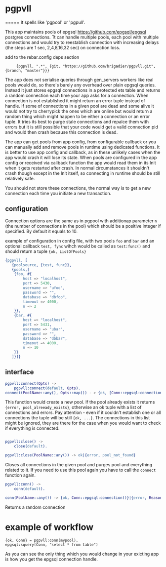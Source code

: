 
# pgpvll
=====
It spells like 'pgpool' or 'pgpull'.

This app maintains pools of epgsql https://github.com/epgsql/epgsql postgres connections. Tt can handle multiple pools, each pool with multiple connections and would try to reestablish connection with increasing delays (the steps are 1 sec, 2,4,8,16,32 sec) on connection loss.

add to the rebar.config deps section
```
     {pgpvll, ".*", {git, "https://github.com/brigadier/pgpvll.git", {branch, "master"}}}
```
                         
The app does not serialise queries through gen_servers workers like real pools would do, so there's barely any overhead over plain epgsql queries. Instead it just stores epgsql connections in a protected ets table and returns a random connection each time your app asks for a connection. When connection is not established it might return an error tuple instead of handle. If some of connections in a given pool are dead and some alive it would not try to cherrypick the ones which are online but would return a random thing which might happen to be either a connection or an error tuple. It tries its best to purge stale connections and repalce them with errors but it is still possible that your code would get a valid connection pid and would then crash because this connection is dead.

The app can get pools from app config, from configurable callback or you can manually add and remove pools in runtime using dedicated functions. It is better to use app config and callback, as in these unlikely cases when the app would crash it will lose its state. When pools are configured in the app config or received via callback function the app would read them in its Init when it gets restarted after crash. In normal circumstances it shouldn't crash though except in the Init itself, so connecting in runtime should be still relatively safe.

You should not store these connections, the normal way is to get a new connection each time you initiate a new transaction.


## configuration
Connection options are the same as in pgpool with additionap parameter `n` (the number of connections in the pool) which should be  a positive integer if specified. By default it equals to 10.

example of configuration in config file, with two pools `foo` and `bar` and an optional callback `test, fync` wihch would be called as `test:func()` and should return a tuple `{ok, ListOfPools}`

```erlang
{pgpvll, [
   {poolsource, {test, func}},
   {pools,[
    {foo, #{
        host => "localhost",
        port => 5430,
        username => "ufoo",
        password => "",
        database => "dbfoo",
        timeout => 4000,
        n => 2
    }},
    {bar, #{
        host => "localhost",
        port => 5431,
        username => "ubar",
        password => "",
        database => "dbbar",
        timeout => 4000,
        n => 10
    }}
   ]}]}
```
   
## interface

```erlang
pgpvll:connect(Opts) ->
    pgpvll:connect(default, Opts).
connect(PoolName::any(), Opts::map()) - > {ok, [Conn::epgsql:connection(), {error, Reason :: epgsql:connect_error()]}|{error, message::any()}
```

This function would create a new pool. If the pool already exists it returns `{error, pool_alreeady_exists}`, otherwise an ok tuple with a list of connections and errors. Pay attention - even if it couldn't establish one or all connections the tuple will be still `{ok, ...}`. The connections in this list might be ignored, they are there for the case when you would want to check if everything is connected.
    
```erlang

pgpvll:close() ->
    close(default).

pgpvll:close(PoolName::any()) -> ok|{error, pool_not_found}
```

Closes all connections in the given pool and purges pool and everything related to it. If you need to use this pool again you have to call the `connect` function again.


```erlang
pgpvll:conn() ->
    conn(default).

conn(PoolName::any()) -> {ok, Conn::epgsql:connection()}|{error, Reason :: epgsql:connect_error()]|{error, pool_not_found}

```

Returns a random connection


# example of workflow

```
{ok, Conn} = pgpvll:conn(mypool),
epgsql:squery(Conn, "select * from table")

```

As you can see the only thing which you would change in your exicting app is how you get the epgsql connection handle.
